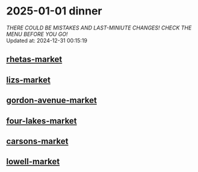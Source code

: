 # 2025-01-01 dinner  
*THERE COULD BE MISTAKES AND LAST-MINIUTE CHANGES! CHECK THE MENU BEFORE YOU GO!*  
Updated at: 2024-12-31 00:15:19  
## [rhetas-market](https://wisc-housingdining.nutrislice.com/menu/rhetas-market/dinner/2025-01-01)  
## [lizs-market](https://wisc-housingdining.nutrislice.com/menu/lizs-market/dinner/2025-01-01)  
## [gordon-avenue-market](https://wisc-housingdining.nutrislice.com/menu/gordon-avenue-market/dinner/2025-01-01)  
## [four-lakes-market](https://wisc-housingdining.nutrislice.com/menu/four-lakes-market/dinner/2025-01-01)  
## [carsons-market](https://wisc-housingdining.nutrislice.com/menu/carsons-market/dinner/2025-01-01)  
## [lowell-market](https://wisc-housingdining.nutrislice.com/menu/lowell-market/dinner/2025-01-01)  
  
